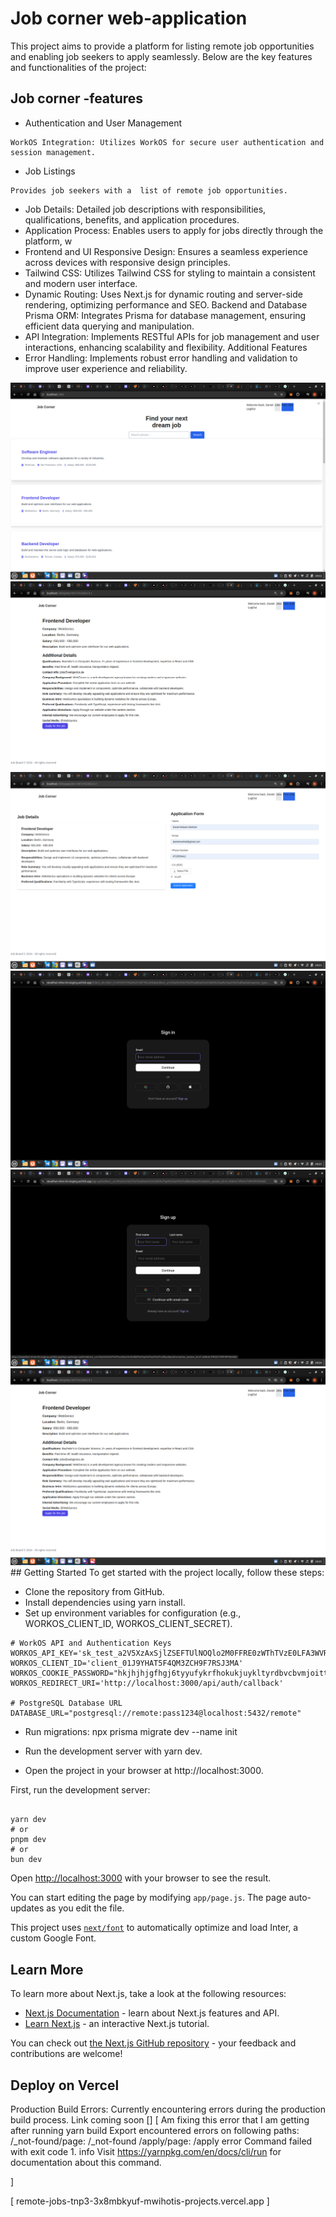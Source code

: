 # Job corner web-application

This project aims to provide a platform for listing remote job opportunities and enabling job seekers to apply seamlessly. Below are the key features and functionalities of the project:


## Job corner -features
* Authentication and User Management
```
WorkOS Integration: Utilizes WorkOS for secure user authentication and session management.
```

* Job Listings
``` 
Provides job seekers with a  list of remote job opportunities.
```
* Job Details: Detailed job descriptions with responsibilities, qualifications, benefits, and application procedures.
* Application Process: Enables users to apply for jobs directly through the platform, w
* Frontend and UI
Responsive Design: Ensures a seamless experience across devices with responsive design principles.
* Tailwind CSS: Utilizes Tailwind CSS for styling to maintain a consistent and modern user interface.
* Dynamic Routing: Uses Next.js for dynamic routing and server-side rendering, optimizing performance and SEO.
Backend and Database
Prisma ORM: Integrates Prisma for database management, ensuring efficient data querying and manipulation.
* API Integration: Implements RESTful APIs for job management and user interactions, enhancing scalability and flexibility.
Additional Features
* Error Handling: Implements robust error handling and validation to improve user experience and reliability.
<div >
<img src="./public/job1.png" alt="job demo" >
<img src="./public/job2.png" alt="job demo" >
<img src="./public/job3.png" alt="job demo" >
<img src="./public/job4.png" alt="job demo" >
<img src="./public/job5.png" alt="job demo" >
<img src="./public/job6.png" alt="job demo" >
</div>
## Getting Started
To get started with the project locally, follow these steps:

* Clone the repository from GitHub.
* Install dependencies using yarn install.
* Set up environment variables for configuration (e.g., WORKOS_CLIENT_ID, WORKOS_CLIENT_SECRET).
```
# WorkOS API and Authentication Keys
WORKOS_API_KEY='sk_test_a2V5XzAxSjlZSEFTUlNOQlo2M0FFRE0zWThTVzE0LFA3WVRNWlhlZEFCQURvNzJtRlY0WTdYOWs'
WORKOS_CLIENT_ID='client_01J9YHAT5F4QM3ZCH9F7RSJ3MA'
WORKOS_COOKIE_PASSWORD="hkjhjhjgfhgj6tyyufykrfhokukjuykltyrdbvcbvmjoittyutyurtuyfvrftyedrqweserzedkjjiuopikjlj"
WORKOS_REDIRECT_URI='http://localhost:3000/api/auth/callback'

# PostgreSQL Database URL
DATABASE_URL="postgresql://remote:pass1234@localhost:5432/remote"

```
* Run migrations: npx prisma migrate dev --name init

* Run the development server with yarn dev.
* Open the project in your browser at http://localhost:3000.

First, run the development server:

```

yarn dev
# or
pnpm dev
# or
bun dev
```

Open [http://localhost:3000](http://localhost:3000) with your browser to see the result.

You can start editing the page by modifying `app/page.js`. The page auto-updates as you edit the file.

This project uses [`next/font`](https://nextjs.org/docs/basic-features/font-optimization) to automatically optimize and load Inter, a custom Google Font.

## Learn More

To learn more about Next.js, take a look at the following resources:

- [Next.js Documentation](https://nextjs.org/docs) - learn about Next.js features and API.
- [Learn Next.js](https://nextjs.org/learn) - an interactive Next.js tutorial.

You can check out [the Next.js GitHub repository](https://github.com/vercel/next.js/) - your feedback and contributions are welcome!

## Deploy on Vercel
Production Build Errors: Currently encountering errors during the production build process.
Link coming soon []
[
Am fixing this error that I am getting after running yarn build
 Export encountered errors on following paths:
        /_not-found/page: /_not-found
        /apply/page: /apply
error Command failed with exit code 1.
info Visit https://yarnpkg.com/en/docs/cli/run for documentation about this command.

]

[
        remote-jobs-tnp3-3x8mbkyuf-mwihotis-projects.vercel.app
]
